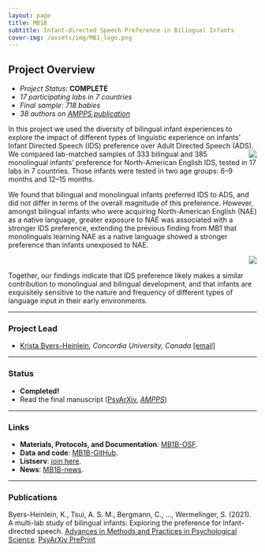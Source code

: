 ```yaml
---
layout: page
title: MB1B
subtitle: Infant-directed Speech Preference in Bilingual Infants
cover-img: /assets/img/MB1_logo.png
---
```


<!--
To-do:
- Add high resolution plot.
-->

## Project Overview

* *Project Status*: **COMPLETE**
* *17 participating labs in 7 countries*
* *Final sample: 718 babies* 
* *38 authors on [_AMPPS_ publication](https://doi.org/10.1177/2515245920974622)*

In this project we used the diversity of bilingual infant experiences to explore the impact of different types of linguistic experience on infants’ Infant Directed Speech (IDS) preference over Adult Directed Speech (ADS). <img style="float: right;" src="/assets/img/eyetracking_unicph_2yo_3_300px.jpg"> We compared lab-matched samples of 333 bilingual and 385 monolingual infants’ preference for North-American English IDS, tested in 17 labs in 7 countries. Those infants were tested in two age groups: 6–9 months and 12–15 months.

We found that bilingual and monolingual infants preferred IDS to ADS, and did not differ in terms of the overall magnitude of this preference. However, amongst bilingual infants who were acquiring North-American English (NAE) as a native language, greater exposure to NAE was associated with a stronger IDS preference, extending the previous finding from MB1 that monolinguals learning NAE as a native language showed a stronger preference than infants unexposed to NAE.

<img style="float: right;" src="/assets/img/mb1b_plot1_lq_replace.jpg">
<br>

Together, our findings indicate that IDS preference likely makes a similar contribution to monolingual and bilingual development, and that infants are exquisitely sensitive to the nature and frequency of different types of language input in their early environments.


***
### Project Lead
* [Krista Byers-Heinlein](https://www.concordia.ca/artsci/psychology/faculty.html?fpid=krista-byers-heinlein), *Concordia University, Canada* [[email]](mailto:k.byers@concordia.ca)


***
### Status
* **Completed!** 
* Read the final manuscript ([PsyArXiv](https://psyarxiv.com/sqh9d/), [*AMPPS*](https://doi.org/10.1177/2515245920974622))


***
### Links
* **Materials, Protocols, and Documentation**: [MB1B-OSF](https://osf.io/zauhq/).
* **Data and code**: [MB1B-GitHub](https://github.com/manybabies/mb1b-analysis-public).
* **Listserv**: [join here](https://groups.google.com/forum/#!forum/manybabies-bilingual).
* **News**: [MB1B-news]({{site.baseurl}}/tags/#MB1B).


***
### Publications
Byers-Heinlein, K., Tsui, A. S. M., Bergmann, C., ..., Wermelinger, S. (2021). A multi-lab study of bilingual infants: Exploring the preference for infant-directed speech. [Advances in Methods and Practices in Psychological Science](https://doi.org/10.1177/2515245920974622). [PsyArXiv PrePrint](https://psyarxiv.com/sqh9d/)

<!--
**News release**: See also the news releases by
-->
